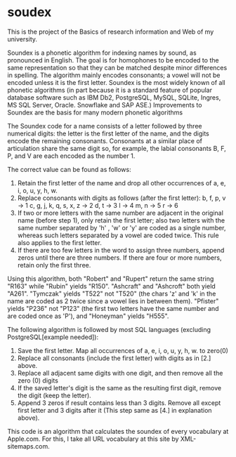 # soudex
This is the project of the Basics of research information and Web of my university. 


Soundex is a phonetic algorithm for indexing names by sound, as pronounced in English. The goal is for homophones to be encoded to the same representation so that they can be matched despite minor differences in spelling. The algorithm mainly encodes consonants; a vowel will not be encoded unless it is the first letter. Soundex is the most widely known of all phonetic algorithms (in part because it is a standard feature of popular database software such as IBM Db2, PostgreSQL, MySQL, SQLite, Ingres, MS SQL Server, Oracle. Snowflake and SAP ASE.) Improvements to Soundex are the basis for many modern phonetic algorithms

The Soundex code for a name consists of a letter followed by three numerical digits: the letter is the first letter of the name, and the digits encode the remaining consonants. Consonants at a similar place of articulation share the same digit so, for example, the labial consonants B, F, P, and V are each encoded as the number 1.

The correct value can be found as follows:

   1. Retain the first letter of the name and drop all other occurrences of a, e, i, o, u, y, h, w.
   2. Replace consonants with digits as follows (after the first letter):
        b, f, p, v → 1
        c, g, j, k, q, s, x, z → 2
        d, t → 3
        l → 4
        m, n → 5
        r → 6
   3. If two or more letters with the same number are adjacent in the original name (before step 1), only retain the first letter; also two letters with the same number separated by 'h' , 'w' or 'y' are coded as a single number, whereas such letters separated by a vowel are coded twice. This rule also applies to the first letter.
   4. If there are too few letters in the word to assign three numbers, append zeros until there are three numbers. If there are four or more numbers, retain only the first three. 
   
Using this algorithm, both "Robert" and "Rupert" return the same string "R163" while "Rubin" yields "R150". "Ashcraft" and "Ashcroft" both yield "A261". "Tymczak" yields "T522" not "T520" (the chars 'z' and 'k' in the name are coded as 2 twice since a vowel lies in between them). "Pfister" yields "P236" not "P123" (the first two letters have the same number and are coded once as 'P'), and "Honeyman" yields "H555". 

The following algorithm is followed by most SQL languages (excluding PostgreSQL[example needed]):

   1. Save the first letter. Map all occurrences of a, e, i, o, u, y, h, w. to zero(0)
   2. Replace all consonants (include the first letter) with digits as in [2.] above.
   3. Replace all adjacent same digits with one digit, and then remove all the zero (0) digits
   4. If the saved letter's digit is the same as the resulting first digit, remove the digit (keep the letter).
   5. Append 3 zeros if result contains less than 3 digits. Remove all except first letter and 3 digits after it (This step same as [4.] in explanation above).
   

This code is an algorithm that calculates the soundex of every vocabulary at Apple.com. For this, I take all URL vocabulary at this site by XML-sitemaps.com.
